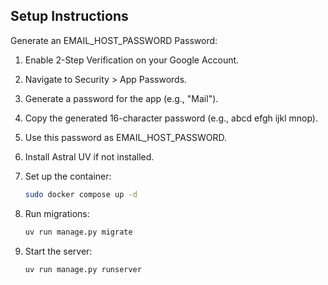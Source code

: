 ## Setup Instructions

Generate an EMAIL_HOST_PASSWORD Password:

1. Enable 2-Step Verification on your Google Account.
2. Navigate to Security > App Passwords.
3. Generate a password for the app (e.g., "Mail").
4. Copy the generated 16-character password (e.g., abcd efgh ijkl mnop).
5. Use this password as EMAIL_HOST_PASSWORD.



1. Install Astral UV if not installed.
2. Set up the container:
    ```sh
    sudo docker compose up -d
    ```
3. Run migrations:
    ```sh
    uv run manage.py migrate
    ```
4. Start the server:
    ```sh
    uv run manage.py runserver
    ```
    